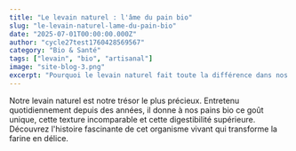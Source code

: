 ```yaml
---
title: "Le levain naturel : l'âme du pain bio"
slug: "le-levain-naturel-lame-du-pain-bio"
date: "2025-07-01T00:00:00.000Z"
author: "cycle27test1760428569567"
category: "Bio & Santé"
tags: ["levain", "bio", "artisanal"]
image: "site-blog-3.png"
excerpt: "Pourquoi le levain naturel fait toute la différence dans nos pains bio et comment nous le préparons chaque jour."
---
```

Notre levain naturel est notre trésor le plus précieux. Entretenu quotidiennement depuis des années, il donne à nos pains bio ce goût unique, cette texture incomparable et cette digestibilité supérieure. Découvrez l'histoire fascinante de cet organisme vivant qui transforme la farine en délice.
